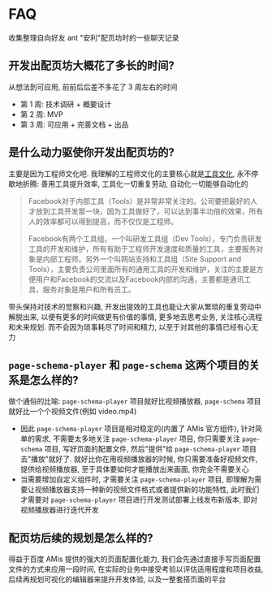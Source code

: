 # FAQ

收集整理自向好友 ant "安利"配页坊时的一些聊天记录

## 开发出配页坊大概花了多长的时间?

从想法到可应用, 前前后后差不多花了 3 周左右的时间
* 第 1 周: 技术调研 + 概要设计
* 第 2 周: MVP
* 第 3 周: 可应用 + 完善文档 + 出品

## 是什么动力驱使你开发出配页坊的?

主要是因为工程师文化吧. 我理解的工程师文化的主要核心就是[工具文化](https://36kr.com/p/146507 "以Facebook为案例剖析科技公司应有的工具文化"), 永不停歇地折腾: 善用工具提升效率, 工具化一切重复劳动, 自动化一切能够自动化的

> Facebook对于内部工具（Tools）是非常非常关注的。公司要把最好的人才放到工具开发那一块，因为工具做好了，可以达到事半功倍的效果，所有人的效率都可以得到提高，而不仅仅是工程师。
>
> Facebook有两个工具组。一个叫研发工具组（Dev Tools），专门负责研发工具的开发和维护，所有有助于工程师开发速度和质量的工具，主要服务对象是内部工程师。另外一个叫网站支持和工具组（Site Support and Tools），主要负责公司里面所有的通用工具的开发和维护，关注的主要是方便用户和Facebook的交流以及Facebook内部的沟通，主要都是通讯工具，服务对象是用户和所有员工。

带头保持对技术的觉察和兴趣, 开发出提效的工具也能让大家从繁琐的重复劳动中解脱出来, 以便有更多的时间做更有价值的事情, 更多地去思考业务, 关注核心流程和未来规划. 而不会因为琐事耗尽了时间和精力, 以至于对其他的事情已经有心无力

## `page-schema-player` 和 `page-schema` 这两个项目的关系是怎么样的?

做个通俗的比喻: `page-schema-player` 项目就好比视频播放器, `page-schema` 项目就好比一个个视频文件(例如 video.mp4)
* 因此 `page-schema-player` 项目是相对稳定的(内置了 AMis 官方组件), 针对简单的需求, 不需要太多地关注 `page-schema-player` 项目, 你只需要关注 `page-schema` 项目, 写好页面的配置文件, 然后"提供"给 `page-schema-player` 项目去"播放"就好了. 就好比你在用视频播放器的时候, 你只需要准备好视频文件, 提供给视频播放器, 至于具体要如何才能播放出来画面, 你完全不需要关心
* 当需要增加自定义组件时, 才需要关注 `page-schema-player` 项目, 即理解为需要让视频播放器支持一种新的视频文件格式或者提供新的功能特性, 此时我们才需要对 `page-schema-player` 项目进行开发测试部署上线发布新版本, 即对视频播放器进行迭代开发

## 配页坊后续的规划是怎么样的?

得益于百度 AMis 提供的强大的页面配置化能力, 我们会先通过直接手写页面配置文件的方式来应用一段时间, 在实际的业务中接受考验以评估适用程度和项目收益, 后续再规划可视化的编辑器来提升开发体验, 以及一整套搭页面的平台